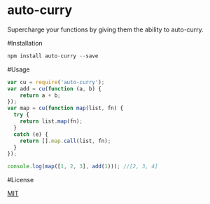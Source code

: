 auto-curry
==========

Supercharge your functions by giving them the ability to auto-curry.

#Installation

```javascript
npm install auto-curry --save
```

#Usage

```javascript
var cu = require('auto-curry');
var add = cu(function (a, b) {
    return a + b;
});
var map = cu(function map(list, fn) {
  try {
    return list.map(fn);
  }
  catch (e) {
    return [].map.call(list, fn);
  }
});

console.log(map([1, 2, 3], add(1))); //[2, 3, 4]
```

#License

[MIT](https://github.com/zeusdeux/auto-curry/blob/master/LICENSE)
